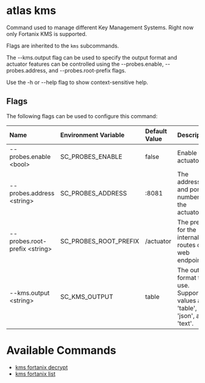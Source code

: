 # atlas kms

Command used to manage different Key Management Systems. Right now only Fortanix KMS is supported.

Flags are inherited to the `kms` subcommands.

The --kms.output flag can be used to specify the output format and actuator features can be controlled using the --probes.enable, --probes.address, and --probes.root-prefix flags.

Use the -h or --help flag to show context-sensitive help.

## Flags

The following flags can be used to configure this command:

| Name                           | Environment Variable  | Default Value | Description |
| :------------------------------| :---------------------| :-------------| :-----------|
| --probes.enable \<bool>        | SC_PROBES_ENABLE      | false         | Enable the actuator. |
| --probes.address \<string>     | SC_PROBES_ADDRESS     | :8081         | The address and port number of the actuator. |
| --probes.root-prefix \<string> | SC_PROBES_ROOT_PREFIX | /actuator     | The prefix for the internal routes of web endpoints. |
| --kms.output \<string>         | SC_KMS_OUTPUT         | table         | The output format to use. Supported values are 'table', 'json', and 'text'. |

# Available Commands

* [kms fortanix decrypt](./kms.fortanix.decrypt.md)
* [kms fortanix list](./kms.fortanix.list.md)
